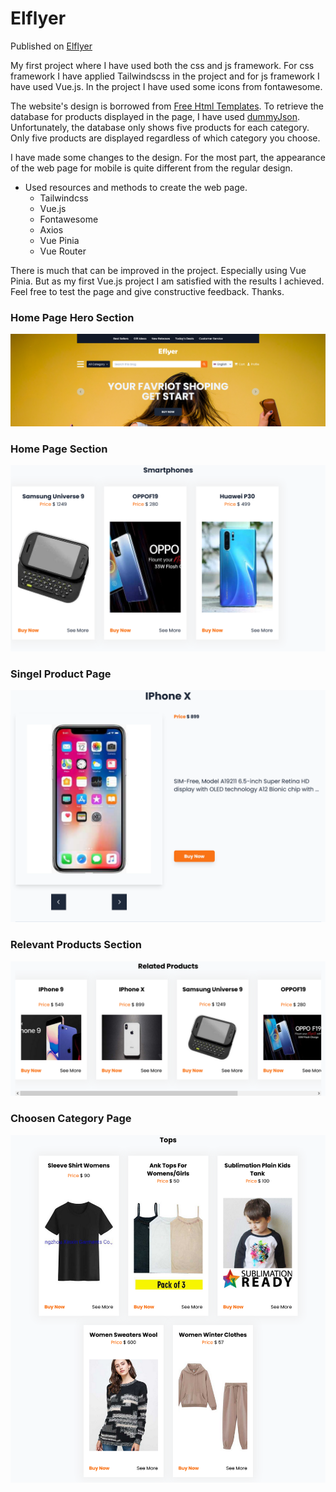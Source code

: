# Elflyer

Published on [Elflyer](https://steady-meerkat-2fe126.netlify.app/)

My first project where I have used both the css and js framework. For css framework I have applied Tailwindscss in the project and for js framework I have used Vue.js. In the project I have used some icons from fontawesome.

The website's design is borrowed from [Free Html Templates](https://html.design/download/eflyer-shopping-psd-template/). To retrieve the database for products displayed in the page, I have used [dummyJson](https://dummyjson.com). Unfortunately, the database only shows five products for each category. Only five products are displayed regardless of which category you choose.

I have made some changes to the design. For the most part, the appearance of the web page for mobile is quite different from the regular design.

- Used resources and methods to create the web page.
  - Tailwindcss
  - Vue.js
  - Fontawesome
  - Axios
  - Vue Pinia
  - Vue Router

There is much that can be improved in the project. Especially using Vue Pinia. But as my first Vue.js project I am satisfied with the results I achieved. Feel free to test the page and give constructive feedback. Thanks.

### Home Page Hero Section

![Home Page Hero Section](./screen-img/Home-Hero.png)

### Home Page Section

![Home Page Section](./screen-img/Home-Category.png)

### Singel Product Page

![Singel Product](./screen-img/Singel-Product.png)

### Relevant Products Section

![Relevant Products](./screen-img/Relevant-Products.png)

### Choosen Category Page

![Choosen Category](./screen-img/Category.png)
